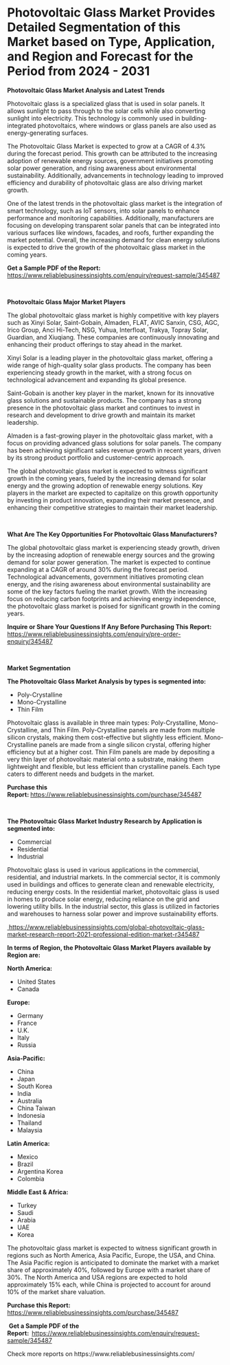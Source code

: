 <p><h1>Photovoltaic Glass Market Provides Detailed Segmentation of this Market based on Type, Application, and Region and Forecast for the Period from 2024 - 2031</h1></p><p><strong>Photovoltaic Glass Market Analysis and Latest Trends</strong></p>
<p><p>Photovoltaic glass is a specialized glass that is used in solar panels. It allows sunlight to pass through to the solar cells while also converting sunlight into electricity. This technology is commonly used in building-integrated photovoltaics, where windows or glass panels are also used as energy-generating surfaces.</p><p>The Photovoltaic Glass Market is expected to grow at a CAGR of 4.3% during the forecast period. This growth can be attributed to the increasing adoption of renewable energy sources, government initiatives promoting solar power generation, and rising awareness about environmental sustainability. Additionally, advancements in technology leading to improved efficiency and durability of photovoltaic glass are also driving market growth.</p><p>One of the latest trends in the photovoltaic glass market is the integration of smart technology, such as IoT sensors, into solar panels to enhance performance and monitoring capabilities. Additionally, manufacturers are focusing on developing transparent solar panels that can be integrated into various surfaces like windows, facades, and roofs, further expanding the market potential. Overall, the increasing demand for clean energy solutions is expected to drive the growth of the photovoltaic glass market in the coming years.</p></p>
<p><strong>Get a Sample PDF of the Report:&nbsp;</strong> <a href="https://www.reliablebusinessinsights.com/enquiry/request-sample/345487">https://www.reliablebusinessinsights.com/enquiry/request-sample/345487</a></p>
<p>&nbsp;</p>
<p><strong>Photovoltaic Glass Major Market Players</strong></p>
<p><p>The global photovoltaic glass market is highly competitive with key players such as Xinyi Solar, Saint-Gobain, Almaden, FLAT, AVIC Sanxin, CSG, AGC, Irico Group, Anci Hi-Tech, NSG, Yuhua, Interfloat, Trakya, Topray Solar, Guardian, and Xiuqiang. These companies are continuously innovating and enhancing their product offerings to stay ahead in the market.</p><p>Xinyi Solar is a leading player in the photovoltaic glass market, offering a wide range of high-quality solar glass products. The company has been experiencing steady growth in the market, with a strong focus on technological advancement and expanding its global presence.</p><p>Saint-Gobain is another key player in the market, known for its innovative glass solutions and sustainable products. The company has a strong presence in the photovoltaic glass market and continues to invest in research and development to drive growth and maintain its market leadership.</p><p>Almaden is a fast-growing player in the photovoltaic glass market, with a focus on providing advanced glass solutions for solar panels. The company has been achieving significant sales revenue growth in recent years, driven by its strong product portfolio and customer-centric approach.</p><p>The global photovoltaic glass market is expected to witness significant growth in the coming years, fueled by the increasing demand for solar energy and the growing adoption of renewable energy solutions. Key players in the market are expected to capitalize on this growth opportunity by investing in product innovation, expanding their market presence, and enhancing their competitive strategies to maintain their market leadership.</p></p>
<p>&nbsp;</p>
<p><strong>What Are The Key Opportunities For Photovoltaic Glass Manufacturers?</strong></p>
<p><p>The global photovoltaic glass market is experiencing steady growth, driven by the increasing adoption of renewable energy sources and the growing demand for solar power generation. The market is expected to continue expanding at a CAGR of around 30% during the forecast period. Technological advancements, government initiatives promoting clean energy, and the rising awareness about environmental sustainability are some of the key factors fueling the market growth. With the increasing focus on reducing carbon footprints and achieving energy independence, the photovoltaic glass market is poised for significant growth in the coming years.</p></p>
<p><strong>Inquire or Share Your Questions If Any Before Purchasing This Report:</strong> <a href="https://www.reliablebusinessinsights.com/enquiry/pre-order-enquiry/345487">https://www.reliablebusinessinsights.com/enquiry/pre-order-enquiry/345487</a></p>
<p>&nbsp;</p>
<p><strong>Market Segmentation</strong></p>
<p><strong>The Photovoltaic Glass Market Analysis by types is segmented into:</strong></p>
<p><ul><li>Poly-Crystalline</li><li>Mono-Crystalline</li><li>Thin Film</li></ul></p>
<p><p>Photovoltaic glass is available in three main types: Poly-Crystalline, Mono-Crystalline, and Thin Film. Poly-Crystalline panels are made from multiple silicon crystals, making them cost-effective but slightly less efficient. Mono-Crystalline panels are made from a single silicon crystal, offering higher efficiency but at a higher cost. Thin Film panels are made by depositing a very thin layer of photovoltaic material onto a substrate, making them lightweight and flexible, but less efficient than crystalline panels. Each type caters to different needs and budgets in the market.</p></p>
<p><strong>Purchase this Report:&nbsp;</strong><a href="https://www.reliablebusinessinsights.com/purchase/345487">https://www.reliablebusinessinsights.com/purchase/345487</a></p>
<p>&nbsp;</p>
<p><strong>The Photovoltaic Glass Market Industry Research by Application is segmented into:</strong></p>
<p><ul><li>Commercial</li><li>Residential</li><li>Industrial</li></ul></p>
<p><p>Photovoltaic glass is used in various applications in the commercial, residential, and industrial markets. In the commercial sector, it is commonly used in buildings and offices to generate clean and renewable electricity, reducing energy costs. In the residential market, photovoltaic glass is used in homes to produce solar energy, reducing reliance on the grid and lowering utility bills. In the industrial sector, this glass is utilized in factories and warehouses to harness solar power and improve sustainability efforts.</p></p>
<p><a href="https://www.reliablebusinessinsights.com/global-photovoltaic-glass-market-research-report-2021-professional-edition-market-r345487">&nbsp;https://www.reliablebusinessinsights.com/global-photovoltaic-glass-market-research-report-2021-professional-edition-market-r345487</a></p>
<p><strong>In terms of Region, the Photovoltaic Glass Market Players available by Region are:</strong></p>
<p>
    <p> <strong> North America: </strong>
        <ul>
            <li>United States</li>
            <li>Canada</li>
        </ul>
        </p> 
    <p> <strong> Europe: </strong>
        <ul>
            <li>Germany</li>
            <li>France</li>
            <li>U.K.</li>
            <li>Italy</li>
            <li>Russia</li>
        </ul>
        </p> 
    <p> <strong> Asia-Pacific: </strong>
        <ul>
            <li>China</li>
            <li>Japan</li>
            <li>South Korea</li>
            <li>India</li>
            <li>Australia</li>
            <li>China Taiwan</li>
            <li>Indonesia</li>
            <li>Thailand</li>
            <li>Malaysia</li>
        </ul>
        </p> 
    <p> <strong> Latin America: </strong>
        <ul>
            <li>Mexico</li>
            <li>Brazil</li>
            <li>Argentina Korea</li>
            <li>Colombia</li>
        </ul>
        </p> 
    <p> <strong> Middle East & Africa: </strong>
        <ul>
            <li>Turkey</li>
            <li>Saudi</li>
            <li>Arabia</li>
            <li>UAE</li>
            <li>Korea</li>
        </ul>
    </p>
    </p>
<p><p>The photovoltaic glass market is expected to witness significant growth in regions such as North America, Asia Pacific, Europe, the USA, and China. The Asia Pacific region is anticipated to dominate the market with a market share of approximately 40%, followed by Europe with a market share of 30%. The North America and USA regions are expected to hold approximately 15% each, while China is projected to account for around 10% of the market share valuation.</p></p>
<p><strong>Purchase this Report: </strong><a href="https://www.reliablebusinessinsights.com/purchase/345487">https://www.reliablebusinessinsights.com/purchase/345487</a></p>
<p>&nbsp;<strong>Get a Sample PDF of the Report:&nbsp;&nbsp;</strong><a href="https://www.reliablebusinessinsights.com/enquiry/request-sample/345487">https://www.reliablebusinessinsights.com/enquiry/request-sample/345487</a></p>
<p><strong></strong></p>
<p>Check more reports on https://www.reliablebusinessinsights.com/</p>
